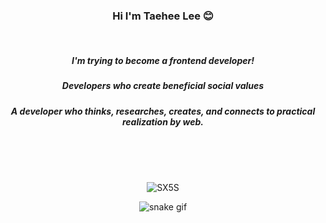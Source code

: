 <div align="center">
  
### Hi I'm Taehee Lee 😊
  
</br>  
  
##### I'm trying to become a frontend developer!

##### Developers who create beneficial social values
##### A developer who thinks, researches, creates, and connects to practical realization by web.
  
  </br></br></br>
  

![SX5S](https://user-images.githubusercontent.com/113709273/213805686-240fe62b-b117-4dcd-b138-5316bf76aa28.gif)


![snake gif](https://github.com/taeheehi/taeheehi/blob/output/github-contribution-grid-snake.gif)
</div>
  <!--
**taeheehi/taeheehi** is a ✨ _special_ ✨ repository because its `README.md` (this file) appears on your GitHub profile.

Here are some ideas to get you started:

- 🔭 I’m currently working on ...
- 🌱 I’m currently learning ...
- 👯 I’m looking to collaborate on ...
- 🤔 I’m looking for help with ...
- 💬 Ask me about 
- 📫 How to reach me: ...
- 😄 Pronouns: ...
- ⚡ Fun fact: ...
-->
